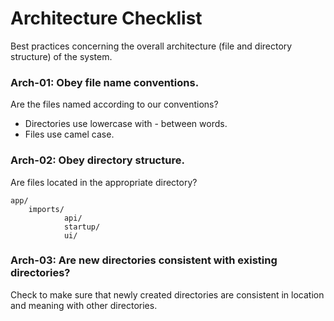 # Architecture Checklist

Best practices concerning the overall architecture (file and directory structure) of the system.

### Arch-01: Obey file name conventions.

Are the files named according to our conventions?

 * Directories use lowercase with - between words.
 * Files use camel case.

### Arch-02: Obey directory structure.

Are files located in the appropriate directory?

```
app/
    imports/
            api/
            startup/
            ui/
```

### Arch-03: Are new directories consistent with existing directories?

Check to make sure that newly created directories are consistent in location and meaning with other directories.
